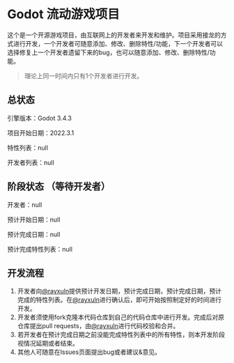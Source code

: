 # Godot 流动游戏项目

这个是一个开源游戏项目，由互联网上的开发者来开发和维护。项目采用接龙的方式进行开发，一个开发者可随意添加、修改、删除特性/功能，下一个开发者可以选择修复上一个开发者遗留下来的bug，也可以随意添加、修改、删除特性/功能。

> 理论上同一时间内只有1个开发者进行开发。

## 总状态

引擎版本：Godot 3.4.3

项目开始日期：2022.3.1

特性列表：null

开发者列表：null

## 阶段状态 （等待开发者）

开发者：null

预计开始日期：null

预计完成日期：null

预计完成特性列表：null

## 开发流程

1. 开发者向[@rayxuln](https://github.com/rayxuln)提供预计开发日期，预计完成日期，预计完成日期，预计完成的特性列表。在[@rayxuln](https://github.com/rayxuln)进行确认后，即可开始按照制定好的时间进行开发。
2. 开发者须使用fork克隆本代码仓库到自己的代码仓库中进行开发。完成后对原仓库提出pull requests，由[@rayxuln](https://github.com/rayxuln)进行代码校验和合并。
3. 若开发者在预计完成日期之前没能完成特性列表中的所有特性，则本开发阶段视情况延期或者结束。
4. 其他人可随意在Issues页面提出bug或者建议&意见。
